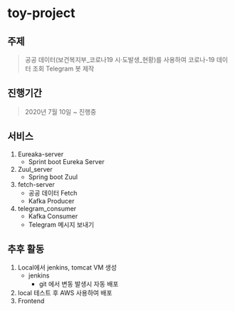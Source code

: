 # toy-project

## 주제
> 공공 데이터(보건복지부_코로나19 시·도발생_현황)를 사용하여 코로나-19 데이터 조회 Telegram 봇 제작

## 진행기간
> 2020년 7월 10일 ~ 진행중

## 서비스
1. Eureaka-server
    + Sprint boot Eureka Server
2. Zuul_server
    + Spring boot Zuul 
3. fetch-server
    + 공공 데이터 Fetch
    + Kafka Producer
4. telegram_consumer
    + Kafka Consumer
    + Telegram 메시지 보내기

## 추후 활동
1. Local에서 jenkins, tomcat VM 생성
    + jenkins
        + git 에서 변동 발생시 자동 배포
2. local 테스트 후 AWS 사용하여 배포
3. Frontend 

